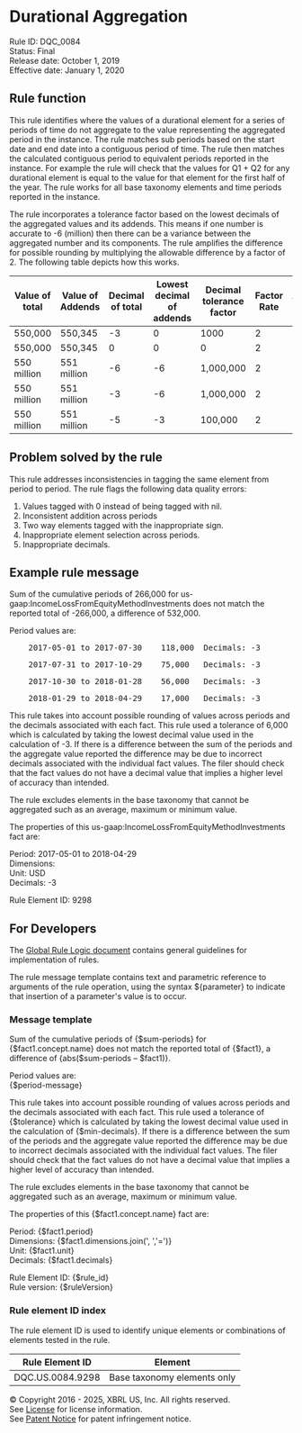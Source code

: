 # Durational Aggregation
Rule ID: DQC_0084  
Status: Final   
Release date: October 1, 2019  
Effective date: January 1, 2020

## Rule function  
This rule identifies where the values of a durational element for a series of periods of time do not aggregate to the value representing the aggregated period in the instance. The rule matches sub periods based on the start date and end date into a contiguous period of time. The rule then matches the calculated contiguous period to equivalent periods reported in the instance. For example the rule will check that the values for Q1 + Q2 for any durational element is equal to the value for that element for the first half of the year.  The rule works for all base taxonomy elements and time periods reported in the instance. 

The rule incorporates a tolerance factor based on the lowest decimals of the aggregated values and its addends.  This means if one number is accurate to -6 (million) then there can be a variance between the aggregated number and its components. The rule amplifies the difference for possible rounding by multiplying the allowable difference by a factor of 2. The following table depicts how this works.

|Value of total|Value of Addends|Decimal of total|Lowest decimal of addends|Decimal tolerance factor|Factor Rate|Tolerance|Is error|
|--- |--- |--- |--- |--- |--- |--- |--- |
|550,000|550,345|-3|0|1000|2|2,000|No|
|550,000|550,345|0|0|0|2|0|Yes|
|550 million|551 million|-6|-6|1,000,000|2|2 million|No|
|550 million|551 million|-3|-6|1,000,000|2|2 million|No|
|550 million|551 million|-5|-3|100,000|2|200,000|Yes| 

## Problem solved by the rule
This rule addresses inconsistencies in tagging the same element from period to period.  The rule flags the following data quality errors:

  1. Values tagged with 0 instead of being tagged with nil.  
  2. Inconsistent addition across periods
  3. Two way elements tagged with the inappropriate sign.  
  4. Inappropriate element selection across periods.  
  5. Inappropriate decimals.  

## Example rule message

Sum of the cumulative periods of 266,000 for us-gaap:IncomeLossFromEquityMethodInvestments does not match the reported total of -266,000, a difference of 532,000.

Period values are:

<pre>    2017-05-01 to 2017-07-30    118,000  Decimals: -3</pre>

<pre>    2017-07-31 to 2017-10-29    75,000   Decimals: -3</pre>

<pre>    2017-10-30 to 2018-01-28    56,000   Decimals: -3</pre>

<pre>    2018-01-29 to 2018-04-29    17,000   Decimals: -3</pre>

This rule takes into account possible rounding of values across periods and the decimals associated with each fact. This rule used a tolerance of 6,000 which is calculated by taking the lowest decimal value used in the calculation of -3\. If there is a difference between the sum of the periods and the aggregate value reported the difference may be due to incorrect decimals associated with the individual fact values. The filer should check that the fact values do not have a decimal value that implies a higher level of accuracy than intended.

The rule excludes elements in the base taxonomy that cannot be aggregated such as an average, maximum or minimum value.

The properties of this us-gaap:IncomeLossFromEquityMethodInvestments fact are:

Period: 2017-05-01 to 2018-04-29  
Dimensions:  
Unit: USD  
Decimals: -3  

Rule Element ID: 9298

## For Developers

The [Global Rule Logic document](https://github.com/DataQualityCommittee/dqc_us_rules/blob/master/docs/GlobalRuleLogic.md) contains general guidelines for implementation of rules.

The rule message template contains text and parametric reference to arguments of the rule operation, using the syntax ${parameter} to indicate that insertion of a parameter's value is to occur.

### Message template

Sum of the cumulative periods of {$sum-periods} for {$fact1.concept.name} does not match the reported total of {$fact1}, a difference of {abs($sum-periods – $fact1)}.

Period values are:  
{$period-message}

This rule takes into account possible rounding of values across periods and the decimals associated with each fact. This rule used a tolerance of {$tolerance} which is calculated by taking the lowest decimal value used in the calculation of {$min-decimals}. If there is a difference between the sum of the periods and the aggregate value reported the difference may be due to incorrect decimals associated with the individual fact values. The filer should check that the fact values do not have a decimal value that implies a higher level of accuracy than intended.

The rule excludes elements in the base taxonomy that cannot be aggregated such as an average, maximum or minimum value.

The properties of this {$fact1.concept.name} fact are:

Period: {$fact1.period}  
Dimensions: {$fact1.dimensions.join(', ','=')}  
Unit: {$fact1.unit}  
Decimals: {$fact1.decimals}  

Rule Element ID: {$rule_id}  
Rule version: {$ruleVersion}

### Rule element ID index 
The rule element ID is used to identify unique elements or combinations of elements tested in the rule. 

|Rule Element ID|Element|
|--------|--------|
|DQC.US.0084.9298|Base taxonomy elements only|

© Copyright 2016 - 2025, XBRL US, Inc. All rights reserved.   
See [License](https://xbrl.us/dqc-license) for license information.  
See [Patent Notice](https://xbrl.us/dqc-patent) for patent infringement notice.  
